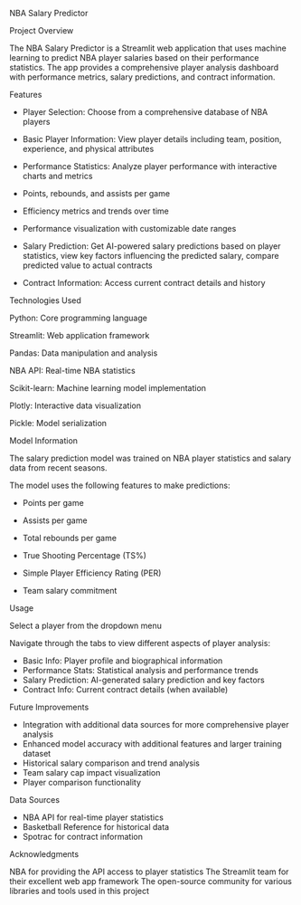 NBA Salary Predictor


Project Overview


The NBA Salary Predictor is a Streamlit web application that uses machine learning to predict NBA player salaries based on their performance statistics. The app provides a comprehensive player analysis dashboard with performance metrics, salary predictions, and contract information.


Features

  - Player Selection: Choose from a comprehensive database of NBA players

  - Basic Player Information: View player details including team, position, experience, and physical attributes

  - Performance Statistics: Analyze player performance with interactive charts and metrics

  - Points, rebounds, and assists per game

  - Efficiency metrics and trends over time

  - Performance visualization with customizable date ranges

  - Salary Prediction: Get AI-powered salary predictions based on player statistics, view key factors influencing the predicted salary, compare predicted value to actual contracts
  
  - Contract Information: Access current contract details and history


Technologies Used

  Python: Core programming language
  
  Streamlit: Web application framework
  
  Pandas: Data manipulation and analysis
  
  NBA API: Real-time NBA statistics
  
  Scikit-learn: Machine learning model implementation
  
  Plotly: Interactive data visualization
  
  Pickle: Model serialization
  

Model Information

The salary prediction model was trained on NBA player statistics and salary data from recent seasons. 

The model uses the following features to make predictions:

  - Points per game
  
  - Assists per game
  - Total rebounds per game
  - True Shooting Percentage (TS%)
  - Simple Player Efficiency Rating (PER)
  - Team salary commitment


Usage


Select a player from the dropdown menu

Navigate through the tabs to view different aspects of player analysis:

  - Basic Info: Player profile and biographical information
  - Performance Stats: Statistical analysis and performance trends
  - Salary Prediction: AI-generated salary prediction and key factors
  - Contract Info: Current contract details (when available)


Future Improvements
- Integration with additional data sources for more comprehensive player analysis
- Enhanced model accuracy with additional features and larger training dataset
- Historical salary comparison and trend analysis
- Team salary cap impact visualization
- Player comparison functionality


Data Sources

- NBA API for real-time player statistics
- Basketball Reference for historical data
- Spotrac for contract information


Acknowledgments


NBA for providing the API access to player statistics
The Streamlit team for their excellent web app framework
The open-source community for various libraries and tools used in this project

